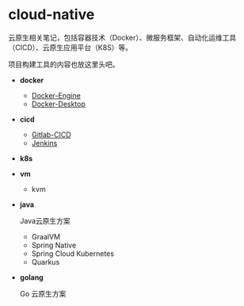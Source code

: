 # cloud-native
云原生相关笔记，包括容器技术（Docker）、微服务框架、自动化运维工具（CICD）、云原生应用平台（K8S）等。

项目构建工具的内容也放这里头吧。



+ **docker**
  
  + [Docker-Engine](docker/Docker-Engine.md)
  + [Docker-Desktop](docker/Docker-Desktop.md)
  
+ **cicd**
  
  + [Gitlab-CICD](cicd/Gitlab-CICD.md)
  + [Jenkins](cicd/Jenkins.md)
  
+ **k8s**

+ **vm**

  + kvm

+ **java**

  Java云原生方案

  + GraalVM
  + Spring Native
  + Spring Cloud Kubernetes
  + Quarkus

+ **golang**

  Go 云原生方案

